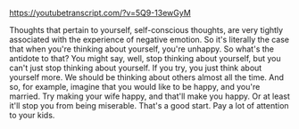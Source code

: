 https://youtubetranscript.com/?v=5Q9-13ewGyM

 Thoughts that pertain to yourself, self-conscious thoughts, are very tightly associated with the experience of negative emotion. So it's literally the case that when you're thinking about yourself, you're unhappy. So what's the antidote to that? You might say, well, stop thinking about yourself, but you can't just stop thinking about yourself. If you try, you just think about yourself more. We should be thinking about others almost all the time. And so, for example, imagine that you would like to be happy, and you're married. Try making your wife happy, and that'll make you happy. Or at least it'll stop you from being miserable. That's a good start. Pay a lot of attention to your kids.